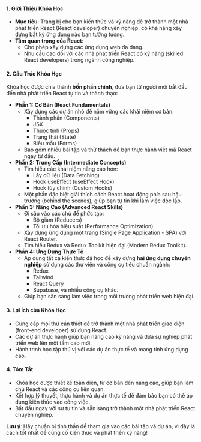 #### 1. Giới Thiệu Khóa Học

- **Mục tiêu**: Trang bị cho bạn kiến thức và kỹ năng để trở thành một nhà phát triển React (React developer) chuyên nghiệp, có khả năng xây dựng bất kỳ ứng dụng nào bạn tưởng tượng.
- **Tầm quan trọng của React**:
    - Cho phép xây dựng các ứng dụng web đa dạng.
    - Nhu cầu cao đối với các nhà phát triển React có kỹ năng (skilled React developers) trong ngành công nghiệp.

#### 2. Cấu Trúc Khóa Học

Khóa học được chia thành **bốn phần chính**, đưa bạn từ người mới bắt đầu đến nhà phát triển React tự tin và thành thạo:

- **Phần 1: Cơ Bản (React Fundamentals)**
    - Xây dựng các dự án nhỏ để nắm vững các khái niệm cơ bản:
        - Thành phần (Components)
        - JSX
        - Thuộc tính (Props)
        - Trạng thái (State)
        - Biểu mẫu (Forms)
    - Bao gồm nhiều bài tập và thử thách để bạn thực hành viết mã React ngay từ đầu.
- **Phần 2: Trung Cấp (Intermediate Concepts)**
    - Tìm hiểu các khái niệm nâng cao hơn:
        - Lấy dữ liệu (Data Fetching)
        - Hook useEffect (useEffect Hook)
        - Hook tùy chỉnh (Custom Hooks)
    - Một phần đặc biệt giải thích cách React hoạt động phía sau hậu trường (behind the scenes), giúp bạn tự tin khi làm việc độc lập.
- **Phần 3: Nâng Cao (Advanced React Skills)**
    - Đi sâu vào các chủ đề phức tạp:
        - Bộ giảm (Reducers)
        - Tối ưu hóa hiệu suất (Performance Optimization)
    - Xây dựng ứng dụng một trang (Single Page Application - SPA) với React Router.
    - Tìm hiểu Redux và Redux Toolkit hiện đại (Modern Redux Toolkit).
- **Phần 4: Ứng Dụng Thực Tế**
    - Áp dụng tất cả kiến thức đã học để xây dựng **hai ứng dụng chuyên nghiệp** sử dụng các thư viện và công cụ tiêu chuẩn ngành:
        - Redux
        - Tailwind
        - React Query
        - Supabase, và nhiều công cụ khác.
    - Giúp bạn sẵn sàng làm việc trong môi trường phát triển web hiện đại.

#### 3. Lợi Ích của Khóa Học

- Cung cấp mọi thứ cần thiết để trở thành một nhà phát triển giao diện (front-end developer) sử dụng React.
- Các dự án thực hành giúp bạn nâng cao kỹ năng và đưa sự nghiệp phát triển web lên một tầm cao mới.
- Hành trình học tập thú vị với các dự án thực tế và mang tính ứng dụng cao.

#### 4. Tóm Tắt

- Khóa học được thiết kế toàn diện, từ cơ bản đến nâng cao, giúp bạn làm chủ React và các công cụ liên quan.
- Kết hợp lý thuyết, thực hành và dự án thực tế để đảm bảo bạn có thể áp dụng kiến thức vào công việc.
- Bắt đầu ngay với sự tự tin và sẵn sàng trở thành một nhà phát triển React chuyên nghiệp.

**Lưu ý**: Hãy chuẩn bị tinh thần để tham gia vào các bài tập và dự án, vì đây là cách tốt nhất để củng cố kiến thức và phát triển kỹ năng!